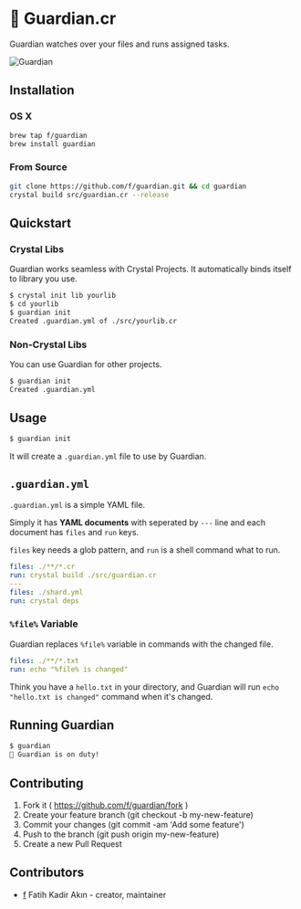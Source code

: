 # 💂 Guardian.cr

Guardian watches over your files and runs assigned tasks.

![Guardian](http://i.imgur.com/mUzv2DL.gif)

## Installation

### OS X

```bash
brew tap f/guardian
brew install guardian
```

### From Source

```bash
git clone https://github.com/f/guardian.git && cd guardian
crystal build src/guardian.cr --release
```

## Quickstart

### Crystal Libs

Guardian works seamless with Crystal Projects. It automatically binds itself to
library you use.

```bash
$ crystal init lib yourlib
$ cd yourlib
$ guardian init
Created .guardian.yml of ./src/yourlib.cr
```

### Non-Crystal Libs

You can use Guardian for other projects.

```bash
$ guardian init
Created .guardian.yml
```

## Usage

```bash
$ guardian init
```

It will create a `.guardian.yml` file to use by Guardian.

## `.guardian.yml`

`.guardian.yml` is a simple YAML file.

Simply it has **YAML documents** with seperated by `---` line and each document has
`files` and `run` keys.

`files` key needs a glob pattern, and `run` is a shell command what to run.

```yaml
files: ./**/*.cr
run: crystal build ./src/guardian.cr
---
files: ./shard.yml
run: crystal deps
```

### `%file%` Variable

Guardian replaces `%file%` variable in commands with the changed file.

```yaml
files: ./**/*.txt
run: echo "%file% is changed"
```

Think you have a `hello.txt` in your directory, and Guardian will run `echo "hello.txt is changed"` command when it's changed.

## Running Guardian

```bash
$ guardian
💂 Guardian is on duty!
```

## Contributing

1. Fork it ( https://github.com/f/guardian/fork )
2. Create your feature branch (git checkout -b my-new-feature)
3. Commit your changes (git commit -am 'Add some feature')
4. Push to the branch (git push origin my-new-feature)
5. Create a new Pull Request

## Contributors

- [f](https://github.com/f) Fatih Kadir Akın - creator, maintainer
